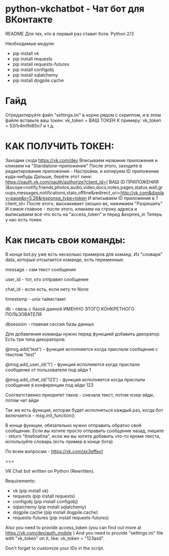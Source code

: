 python-vkchatbot - Чат бот для ВКонтакте
============

README
Для тех, кто в первый раз ставит бота:
Python 2/3

Необходимые модули:
- pip install vk
- pip install requests
- pip install requests-futures
- pip install configobj
- pip install sqlalchemy
- pip install dogpile.cache


Гайд
===


Отредактируйте файл "settings.ini" в корне рядом с скриптом, и в этом файле вставьте ваш токен:
vk_token = ВАШ ТОКЕН
К примеру: 
vk_token = 53i1r4mfhi65n7
и т.д.

КАК ПОЛУЧИТЬ ТОКЕН:
=
Заходим сюда https://vk.com/dev
Вписываем название приложения и кликаем на "Standalone-приложение"
После этого, заходите в редактирование приложения - Настройки, и копируем ID приложения куда-нибудь
Дальше, берёте этот линк:
https://oauth.vk.com/oauth/authorize?client_id=[ ВАШ ID ПРИЛОЖЕНИЯ ]&scope=notify,friends,photos,audio,video,docs,notes,pages,status,wall,groups,messages,notifications,stats,offline&redirect_uri=http://vk.com&display=page&v=5.26&response_type=token
И вписываем ID приложения в ?client_id=
После этого, выскакивает окошко вк, нажимаем "Разрешить"
И самое главное - после этого, кликаем на строку адреса и выписываем всё что есть на "access_token" и перед &expires_in
Теперь у нас есть токен.


Как писать свои команды:
=

В конце bot.py уже есть несколько примеров для команд. Из "словаря" data, который отсылается команде, есть переменные:

message - сам текст сообщения

user_id - тот, кто отправил сообщение

chat_id - если есть, если нету то None

timestamp - unix таймстамп

db - связь с базой данной ИМЕННО ЭТОГО КОНКРЕТНОГО ПОЛЬЗОВАТЕЛЯ

dbsession - главная сессия базы данных



Для добавления команды нужно перед функцией добавить декоратор. Есть три типа декораторов:

@msg.add('test') - функция исполняется когда прислали сообщение с текстом "test"

@msg.add_user_id('1') - функция исполняется когда прислали сообщение от пользователя под айди 1

@msg.add_chat_id('123') - функция исполняется когда прислали сообщение в конференции под айди 123

Соответственно приоритет таков - сначала текст, потом юзер айди, потом чат айди

Так же есть функция, которая будет исполняться каждый раз, когда бот включается - msg.init_function()

В конце функции, обязательно нужно отправить обратно своё сообщение. Если вы хотите просто отправить сообщение назад, пишите - return "блаблабла", если же вы хотите добавить что-то кроме текста, используйте словарь (есть пример в конце бота)

По всем вопросам - https://vk.com/ax3effect


===


VK Chat bot written on Python (Rewritten).

Requirements:

* vk (pip install vk)
* requests (pip install requests)
* configobj (pip install configobj)
* sqlalchemy (pip install sqlalchemy)
* dogpile.cache (pip install dogpile.cache)
* requests-futures (pip install requests-futures)

Also you need to provide access_token (you can find out more at https://vk.com/dev/auth_mobile )
And you need to provide "settings.ini" file with "vk_token" on it, like:
vk_token = "123asd".

Don't forget to customize your IDs in the script.
